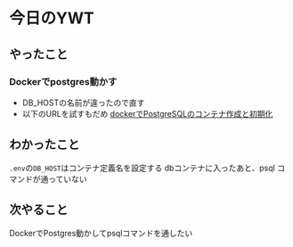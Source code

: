# 今日のYWT

## やったこと

### Dockerでpostgres動かす

- DB_HOSTの名前が違ったので直す
- 以下のURLを試すもだめ
[dockerでPostgreSQLのコンテナ作成と初期化](https://qiita.com/asylum/items/17e655d8369c19affbc3)

## わかったこと

`.env`の`DB_HOST`はコンテナ定義名を設定する
dbコンテナに入ったあと、psql コマンドが通っていない

## 次やること

DockerでPostgres動かしてpsqlコマンドを通したい
